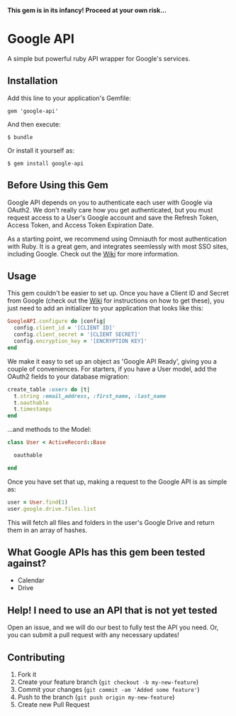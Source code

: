 **This gem is in its infancy! Proceed at your own risk...**

# Google API

A simple but powerful ruby API wrapper for Google's services.

## Installation

Add this line to your application's Gemfile:

    gem 'google-api'

And then execute:

    $ bundle

Or install it yourself as:

    $ gem install google-api


## Before Using this Gem

Google API depends on you to authenticate each user with Google via OAuth2. We don't really care how you get authenticated, but you must request access to a User's Google account and save the Refresh Token, Access Token, and Access Token Expiration Date.

As a starting point, we recommend using Omniauth for most authentication with Ruby. It is a great gem, and integrates seemlessly with most SSO sites, including Google. Check out the [Wiki](https://github.com/agrobbin/google-api/wiki/Using-Omniauth-for-Authentication) for more information.

## Usage

This gem couldn't be easier to set up. Once you have a Client ID and Secret from Google (check out the [Wiki](https://github.com/agrobbin/google-api/wiki/Getting-a-Client-ID-and-Secret-from-Google) for instructions on how to get these), you just need to add an initializer to your application that looks like this:

```ruby
GoogleAPI.configure do |config|
  config.client_id = '[CLIENT ID]'
  config.client_secret = '[CLIENT SECRET]'
  config.encryption_key = '[ENCRYPTION KEY]'
end
```

We make it easy to set up an object as 'Google API Ready', giving you a couple of conveniences. For starters, if you have a User model, add the OAuth2 fields to your database migration:

```ruby
create_table :users do |t|
  t.string :email_address, :first_name, :last_name
  t.oauthable
  t.timestamps
end
```

...and methods to the Model:

```ruby
class User < ActiveRecord::Base

  oauthable

end
```

Once you have set that up, making a request to the Google API is as simple as:

```ruby
user = User.find(1)
user.google.drive.files.list
```

This will fetch all files and folders in the user's Google Drive and return them in an array of hashes.

## What Google APIs has this gem been tested against?

* Calendar
* Drive

## Help! I need to use an API that is not yet tested

Open an issue, and we will do our best to fully test the API you need. Or, you can submit a pull request with any necessary updates!

## Contributing

1. Fork it
2. Create your feature branch (`git checkout -b my-new-feature`)
3. Commit your changes (`git commit -am 'Added some feature'`)
4. Push to the branch (`git push origin my-new-feature`)
5. Create new Pull Request
